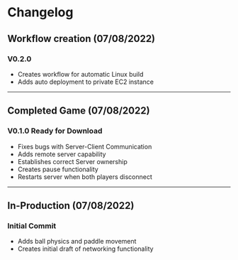 # Changelog

## Workflow creation (07/08/2022)
### V0.2.0
- Creates workflow for automatic Linux build
- Adds auto deployment to private EC2 instance
---

## Completed Game (07/08/2022)
### V0.1.0 Ready for Download
- Fixes bugs with Server-Client Communication
- Adds remote server capability
- Establishes correct Server ownership
- Creates pause functionality
- Restarts server when both players disconnect
---

## In-Production (07/08/2022)
### Initial Commit
 - Adds ball physics and paddle movement
 - Creates initial draft of networking functionality